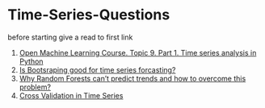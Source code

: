 # Time-Series-Questions
before starting give a read to first link
1. [Open Machine Learning Course. Topic 9. Part 1. Time series analysis in Python](https://medium.com/open-machine-learning-course/open-machine-learning-course-topic-9-time-series-analysis-in-python-a270cb05e0b3)
3. [Is Bootsraping good for time series forcasting?](https://stats.stackexchange.com/questions/449613/when-can-you-apply-the-bootstrap-to-time-series-models)
4. [Why Random Forests can’t predict trends and how to overcome this problem?](https://medium.datadriveninvestor.com/why-wont-time-series-data-and-random-forests-work-very-well-together-3c9f7b271631)
5. [Cross Validation in Time Series](https://learnenglish.britishcouncil.org/grammar/english-grammar-reference/talking-about-the-past)

